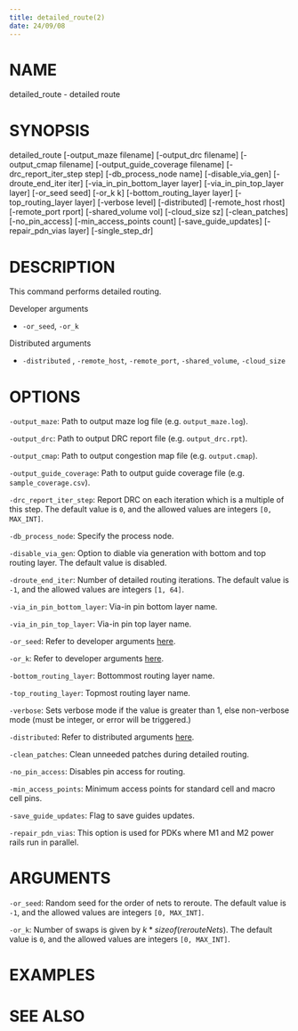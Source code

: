 ```yaml
---
title: detailed_route(2)
date: 24/09/08
---
```


# NAME

detailed_route - detailed route

# SYNOPSIS

detailed_route 
    [-output_maze filename]
    [-output_drc filename]
    [-output_cmap filename]
    [-output_guide_coverage filename]
    [-drc_report_iter_step step]
    [-db_process_node name]
    [-disable_via_gen]
    [-droute_end_iter iter]
    [-via_in_pin_bottom_layer layer]
    [-via_in_pin_top_layer layer]
    [-or_seed seed]
    [-or_k k]
    [-bottom_routing_layer layer]
    [-top_routing_layer layer]
    [-verbose level]
    [-distributed]
    [-remote_host rhost]
    [-remote_port rport]
    [-shared_volume vol]
    [-cloud_size sz]
    [-clean_patches]
    [-no_pin_access]
    [-min_access_points count]
    [-save_guide_updates]
    [-repair_pdn_vias layer]
    [-single_step_dr]


# DESCRIPTION

This command performs detailed routing.

Developer arguments
- `-or_seed`, `-or_k`

Distributed arguments
- `-distributed` , `-remote_host`, `-remote_port`, `-shared_volume`, `-cloud_size`

# OPTIONS

`-output_maze`:  Path to output maze log file (e.g. `output_maze.log`).

`-output_drc`:  Path to output DRC report file (e.g. `output_drc.rpt`).

`-output_cmap`:  Path to output congestion map file (e.g. `output.cmap`).

`-output_guide_coverage`:  Path to output guide coverage file (e.g. `sample_coverage.csv`).

`-drc_report_iter_step`:  Report DRC on each iteration which is a multiple of this step. The default value is `0`, and the allowed values are integers `[0, MAX_INT]`.

`-db_process_node`:  Specify the process node.

`-disable_via_gen`:  Option to diable via generation with bottom and top routing layer. The default value is disabled.

`-droute_end_iter`:  Number of detailed routing iterations. The default value is `-1`, and the allowed values are integers `[1, 64]`.

`-via_in_pin_bottom_layer`:  Via-in pin bottom layer name.

`-via_in_pin_top_layer`:  Via-in pin top layer name.

`-or_seed`:  Refer to developer arguments [here](#developer-arguments).

`-or_k`:  Refer to developer arguments [here](#developer-arguments).

`-bottom_routing_layer`:  Bottommost routing layer name.

`-top_routing_layer`:  Topmost routing layer name.

`-verbose`:  Sets verbose mode if the value is greater than 1, else non-verbose mode (must be integer, or error will be triggered.)

`-distributed`:  Refer to distributed arguments [here](#distributed-arguments).

`-clean_patches`:  Clean unneeded patches during detailed routing.

`-no_pin_access`:  Disables pin access for routing.

`-min_access_points`:  Minimum access points for standard cell and macro cell pins.

`-save_guide_updates`:  Flag to save guides updates.

`-repair_pdn_vias`:  This option is used for PDKs where M1 and M2 power rails run in parallel.

# ARGUMENTS

`-or_seed`:  Random seed for the order of nets to reroute. The default value is `-1`, and the allowed values are integers `[0, MAX_INT]`.

`-or_k`:  Number of swaps is given by $k * sizeof(rerouteNets)$. The default value is `0`, and the allowed values are integers `[0, MAX_INT]`.

# EXAMPLES

# SEE ALSO
